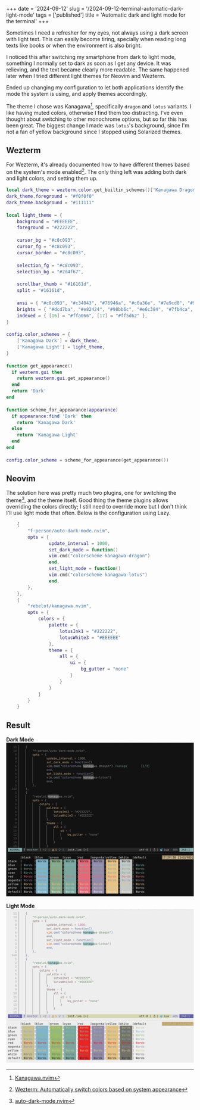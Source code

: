 +++
date = '2024-09-12'
slug = '/2024-09-12-terminal-automatic-dark-light-mode'
tags = ['published']
title = 'Automatic dark and light mode for the terminal'
+++

Sometimes I need a refresher for my eyes, not always using a dark screen with light text. This can easily become tiring, specially when reading long texts like books or when the environment is also bright.

I noticed this after switching my smartphone from dark to light mode, something I normally set to dark as soon as I get any device. It was relieving, and the text became clearly more readable. The same happened later when I tried different light themes for Neovim and Wezterm.

Ended up changing my configuration to let both applications identify the mode the system is using, and apply themes accordingly.

The theme I chose was Kanagawa[^1], specifically `dragon` and `lotus` variants. I like having muted colors, otherwise I find them too distracting. I've even thought about switching to other monochrome options, but so far this has been great. The biggest change I made was `lotus`'s background, since I'm not a fan of yellow background since I stopped using Solarized themes.

## Wezterm

For Wezterm, it's already documented how to have different themes based on the system's mode enabled[^2]. The only thing left was adding both dark and light colors, and setting them up.

````lua
local dark_theme = wezterm.color.get_builtin_schemes()['Kanagawa Dragon (Gogh)']
dark_theme.foreground = "#f0f0f0"
dark_theme.background = "#111111"

local light_theme = {
    background = "#EEEEEE",
    foreground = "#222222",

    cursor_bg = "#c8c093",
    cursor_fg = "#c8c093",
    cursor_border = "#c8c093",

    selection_fg = "#c8c093",
    selection_bg = "#2d4f67",

    scrollbar_thumb = "#16161d",
    split = "#16161d",

    ansi = { "#c8c093", "#c34043", "#76946a", "#c0a36e", "#7e9cd8", "#957fb8", "#6a9589", "#090618" },
    brights = { "#dcd7ba", "#e82424", "#98bb6c", "#e6c384", "#7fb4ca", "#938aa9", "#7aa89f", "#727169" },
    indexed = { [16] = "#ffa066", [17] = "#ff5d62" },
}

config.color_schemes = {
    ['Kanagawa Dark'] = dark_theme,
    ['Kanagawa Light'] = light_theme,
}

function get_appearance()
  if wezterm.gui then
    return wezterm.gui.get_appearance()
  end
  return 'Dark'
end

function scheme_for_appearance(appearance)
  if appearance:find 'Dark' then
    return 'Kanagawa Dark'
  else
    return 'Kanagawa Light'
  end
end

config.color_scheme = scheme_for_appearance(get_appearance())
````

## Neovim

The solution here was pretty much two plugins, one for switching the theme[^3], and the theme itself. Good thing the theme plugins allows overriding the colors directly; I still need to override more but I don't think I'll use light mode that often. Below is the configuration using Lazy.

````lua
    {
        "f-person/auto-dark-mode.nvim",
        opts = {
                update_interval = 1000,
                set_dark_mode = function()
                vim.cmd("colorscheme kanagawa-dragon")
                end,
                set_light_mode = function()
                vim.cmd("colorscheme kanagawa-lotus")
                end,
        },
    },
    {
        "rebelot/kanagawa.nvim",
        opts = {
            colors = {
                palette = {
                    lotusInk1 = "#222222",
                    lotusWhite3 = "#EEEEEE"
                },
                theme = {
                    all = {
                        ui = {
                            bg_gutter = "none"
                        }
                    }
                }
            }
        }
    }
````

## Result

**Dark Mode**
![Dark Mode Kanagawa](./files/2024-09-12-dark-mode.png.png)

**Light Mode**
![Modified Light Mode Kanagawa](./files/2024-09-12-light-mode.png.png)

[^1]: [Kanagawa.nvim](https://github.com/rebelot/kanagawa.nvim)
[^2]: [Wezterm: Automatically switch colors based on system appearance](https://wezfurlong.org/wezterm/config/lua/wezterm.gui/get_appearance.html#wayland-gnome-appearance)
[^3]: [auto-dark-mode.nvim](https://github.com/f-person/auto-dark-mode.nvim)

